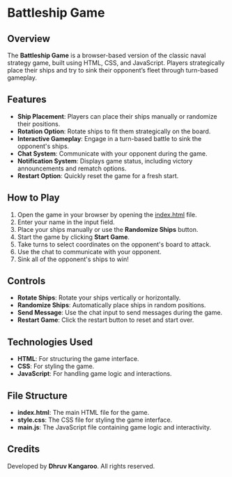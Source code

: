 # Battleship Game

## Overview
The **Battleship Game** is a browser-based version of the classic naval strategy game, built using HTML, CSS, and JavaScript. Players strategically place their ships and try to sink their opponent’s fleet through turn-based gameplay.

## Features
- **Ship Placement**: Players can place their ships manually or randomize their positions.
- **Rotation Option**: Rotate ships to fit them strategically on the board.
- **Interactive Gameplay**: Engage in a turn-based battle to sink the opponent's ships.
- **Chat System**: Communicate with your opponent during the game.
- **Notification System**: Displays game status, including victory announcements and rematch options.
- **Restart Option**: Quickly reset the game for a fresh start.

## How to Play
1. Open the game in your browser by opening the [index.html](https://dhruvkangaroo.github.io/BattleShip-Web-Game/) file.
2. Enter your name in the input field.
3. Place your ships manually or use the **Randomize Ships** button.
4. Start the game by clicking **Start Game**.
5. Take turns to select coordinates on the opponent's board to attack.
6. Use the chat to communicate with your opponent.
7. Sink all of the opponent's ships to win!

## Controls
- **Rotate Ships**: Rotate your ships vertically or horizontally.
- **Randomize Ships**: Automatically place ships in random positions.
- **Send Message**: Use the chat input to send messages during the game.
- **Restart Game**: Click the restart button to reset and start over.

## Technologies Used
- **HTML**: For structuring the game interface.
- **CSS**: For styling the game.
- **JavaScript**: For handling game logic and interactions.

## File Structure
- **index.html**: The main HTML file for the game.
- **style.css**: The CSS file for styling the game interface.
- **main.js**: The JavaScript file containing game logic and interactivity.
  
## Credits
Developed by **Dhruv Kangaroo**. All rights reserved.

